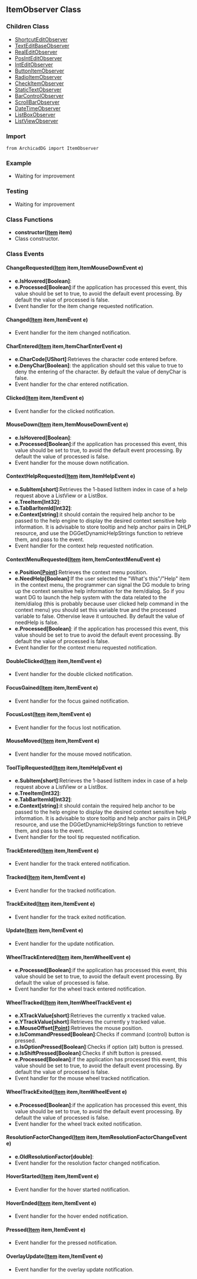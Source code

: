 ## ItemObserver Class

### Children Class
* [ShortcutEditObserver](../m_edit_control/ShortcutEdit_Observer.md)
* [TextEditBaseObserver](../m_edit_control/TextEditBase_Observer.md)
* [RealEditObserver](../m_edit_control/RealEdit_Observer.md)
* [PosIntEditObserver](../m_edit_control/PosIntEdit_Observer.md)
* [IntEditObserver](../m_edit_control/IntEdit_Observer.md)
* [ButtonItemObserver](../m_button/ButtonItem_Observer.md)
* [RadioItemObserver](../m_radio_item/RadioItem_Observer.md)
* [CheckItemObserver](../m_check_item/CheckItem_Observer.md)
* [StaticTextObserver](../m_static_item/StaticText_Observer.md)
* [BarControlObserver](../m_bar_control/BarControl_Observer.md)
* [ScrollBarObserver](../m_bar_control/ScrollBar_Observer.md)
* [DateTimeObserver](../m_date_time/DateTime_Observer.md)
* [ListBoxObserver](../m_list_box/ListBox_Observer.md)
* [ListViewObserver](../m_list_view/ListView_Observer.md)

### Import
```
from ArchicadDG import ItemObserver
``` 

### Example
* Waiting for improvement

### Testing
* Waiting for improvement

### Class Functions

* **constructor([Item](Item.md) item)**
* Class constructor.

### Class Events

#### ChangeRequested([Item](Item.md) item,ItemMouseDownEvent e)
* **e.IsHovered[Boolean]**:
* **e.Processed[Boolean]**:if the application has processed this event, this value should be set to true, to avoid the default event processing. By default the value of processed is false.
* Event handler for the item change requested notification.

#### Changed([Item](Item.md) item,ItemEvent e)
* Event handler for the item changed notification.

#### CharEntered([Item](Item.md) item,ItemCharEnterEvent e)
* **e.CharCode[UShort]**:Retrieves the character code entered before.
* **e.DenyChar[Boolean]**: the application should set this value to true to deny the entering of the character. By default the value of denyChar is false.
* Event handler for the char entered notification.

#### Clicked([Item](Item.md) item,ItemEvent e)
* Event handler for the clicked notification.

#### MouseDown([Item](Item.md) item,ItemMouseDownEvent e)
* **e.IsHovered[Boolean]**:
* **e.Processed[Boolean]**:if the application has processed this event, this value should be set to true, to avoid the default event processing. By default the value of processed is false.
* Event handler for the mouse down notification.

#### ContextHelpRequested([Item](Item.md) item,ItemHelpEvent e)
* **e.SubItem[short]**:Retrieves the 1-based listItem index in case of a help request above a ListView or a ListBox.
* **e.TreeItem[Int32]**:
* **e.TabBarItemId[Int32]**:
* **e.Context[string]**:it should contain the required help anchor to be passed to the help engine to display the desired context sensitive help information. It is advisable to store tooltip and help anchor pairs in DHLP resource, and use the DGGetDynamicHelpStrings function to retrieve them, and pass to the event.
* Event handler for the context help requested notification.

#### ContextMenuRequested([Item](Item.md) item,ItemContextMenuEvent e)
* **e.Position[[Point](../Point.md)]**:Retrieves the context menu position.
* **e.NeedHelp[Boolean]**:If the user selected the "What's this"/"Help" item in the context menu, the programmer can signal the DG module to bring up the context sensitive help information for the item/dialog. So if you want DG to launch the help system with the data related to the item/dialog (this is probably because user clicked help command in the context menu) you should set this variable true and the processed variable to false. Othervise leave it untouched. By default the value of needHelp is false.
* **e.Processed[Boolean]**: if the application has processed this event, this value should be set to true to avoid the default event processing. By default the value of processed is false.
* Event handler for the context menu requested notification.

#### DoubleClicked([Item](Item.md) item,ItemEvent e)
* Event handler for the double clicked notification.

#### FocusGained([Item](Item.md) item,ItemEvent e)
* Event handler for the focus gained notification.

#### FocusLost([Item](Item.md) item,ItemEvent e)
* Event handler for the focus lost notification.

#### MouseMoved([Item](Item.md) item,ItemEvent e)
* Event handler for the mouse moved notification.

#### ToolTipRequested([Item](Item.md) item,ItemHelpEvent e)
* **e.SubItem[short]**:Retrieves the 1-based listItem index in case of a help request above a ListView or a ListBox.
* **e.TreeItem[Int32]**:
* **e.TabBarItemId[Int32]**:
* **e.Context[string]**:it should contain the required help anchor to be passed to the help engine to display the desired context sensitive help information. It is advisable to store tooltip and help anchor pairs in DHLP resource, and use the DGGetDynamicHelpStrings function to retrieve them, and pass to the event.
* Event handler for the tool tip requested notification.

#### TrackEntered([Item](Item.md) item,ItemEvent e)
* Event handler for the track entered notification.

#### Tracked([Item](Item.md) item,ItemEvent e)
* Event handler for the tracked notification.

#### TrackExited([Item](Item.md) item,ItemEvent e)
* Event handler for the track exited notification.

#### Update([Item](Item.md) item,ItemEvent e)
* Event handler for the update notification.

#### WheelTrackEntered([Item](Item.md) item,ItemWheelEvent e)
* **e.Processed[Boolean]**:if the application has processed this event, this value should be set to true, to avoid the default event processing. By default the value of processed is false.
* Event handler for the wheel track entered notification.

#### WheelTracked([Item](Item.md) item,ItemWheelTrackEvent e)
* **e.XTrackValue[short]**:Retrieves the currently x tracked value.
* **e.YTrackValue[short]**:Retrieves the currently y tracked value.
* **e.MouseOffset[[Point](../Point.md)]**:Retrieves the mouse position.
* **e.IsCommandPressed[Boolean]**:Checks if command (control) button is pressed.
* **e.IsOptionPressed[Boolean]**:Checks if option (alt) button is pressed.
* **e.IsShiftPressed[Boolean]**:Checks if shift button is pressed.
* **e.Processed[Boolean]**:if the application has processed this event, this value should be set to true, to avoid the default event processing. By default the value of processed is false.
* Event handler for the mouse wheel tracked notification.

#### WheelTrackExited([Item](Item.md) item,ItemWheelEvent e)
* **e.Processed[Boolean]**:if the application has processed this event, this value should be set to true, to avoid the default event processing. By default the value of processed is false.
* Event handler for the wheel track exited notification.

#### ResolutionFactorChanged([Item](Item.md) item,ItemResolutionFactorChangeEvent e)
* **e.OldResolutionFactor[double]**:
* Event handler for the resolution factor changed notification.

#### HoverStarted([Item](Item.md) item,ItemEvent e)
* Event handler for the hover started notification.

#### HoverEnded([Item](Item.md) item,ItemEvent e)
* Event handler for the hover ended notification.

#### Pressed([Item](Item.md) item,ItemEvent e)
* Event handler for the pressed notification.

#### OverlayUpdate([Item](Item.md) item,ItemEvent e)
* Event handler for the overlay update notification.